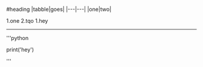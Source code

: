 #heading
|tabble|goes|
|---|---|
|one|two|

1.one
2.tqo
   1.hey
   
---
'''python

print('hey')

'''
   
